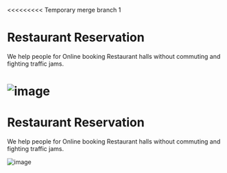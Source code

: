 <<<<<<<<< Temporary merge branch 1
# Restaurant Reservation
We help people for Online booking Restaurant halls without commuting and fighting traffic jams.

![image](https://user-images.githubusercontent.com/109425238/226509722-8b21c652-e32a-490a-875e-28b87420168e.png)
=========
# Restaurant Reservation
We help people for Online booking Restaurant halls without commuting and fighting traffic jams.

![image](https://user-images.githubusercontent.com/109425238/226509722-8b21c652-e32a-490a-875e-28b87420168e.png)
